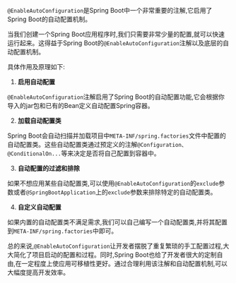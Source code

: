 `@EnableAutoConfiguration`是Spring Boot中一个非常重要的注解,它启用了Spring Boot的自动配置机制。

当我们创建一个Spring Boot应用程序时,我们只需要非常少量的配置,就可以快速运行起来。这得益于Spring Boot的`@EnableAutoConfiguration`注解以及底层的自动配置机制。

具体作用及原理如下:

1. **启用自动配置**

`@EnableAutoConfiguration`注解启用了Spring Boot的自动配置功能,它会根据你导入的jar包和已有的Bean定义自动配置Spring容器。

2. **加载自动配置类**

Spring Boot会自动扫描并加载项目中`META-INF/spring.factories`文件中配置的自动配置类。这些自动配置类通过预定义的注解`@Configuration、@ConditionalOn...`等来决定是否将自己配置到容器中。

3. **自动配置的过滤和排除**

如果不想应用某些自动配置类,可以使用`@EnableAutoConfiguration`的`exclude`参数或者`@SpringBootApplication`上的`exclude`参数来排除特定的自动配置类。

4. **自定义自动配置**

如果内置的自动配置类不满足需求,我们可以自己编写一个自动配置类,并将其配置到`META-INF/spring.factories`中即可。

总的来说,`@EnableAutoConfiguration`让开发者摆脱了重复繁琐的手工配置过程,大大简化了项目启动的配置和过程。同时,Spring Boot也给了开发者很大的定制自由,在一定程度上使应用可移植性更好。通过合理利用该注解和自动配置机制,可以大幅度提高开发效率。